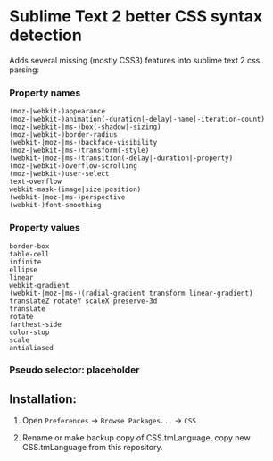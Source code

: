 # Sublime Text 2 better CSS syntax detection

Adds several missing (mostly CSS3) features into sublime text 2 css parsing:

### Property names
```
(moz-|webkit-)appearance
(moz-|webkit-)animation(-duration|-delay|-name|-iteration-count)
(moz-|webkit-|ms-)box(-shadow|-sizing)
(moz-|webkit-)border-radius
(webkit-|moz-|ms-)backface-visibility
(moz-|webkit-|ms-)transform(-style)
(webkit-|moz-|ms-)transition(-delay|-duration|-property)
(moz-|webkit-)overflow-scrolling
(moz-|webkit-)user-select
text-overflow
webkit-mask-(image|size|position)
(webkit-|moz-|ms-)perspective
(webkit-)font-smoothing
```

### Property values
```
border-box
table-cell
infinite
ellipse
linear
webkit-gradient
(webkit-|moz-|ms-)(radial-gradient transform linear-gradient)
translateZ rotateY scaleX preserve-3d
translate
rotate
farthest-side
color-stop
scale
antialiased
```

### Pseudo selector: placeholder



## Installation:

1. Open `Preferences` → `Browse Packages...` → `CSS`

2. Rename or make backup copy of CSS.tmLanguage, copy new CSS.tmLanguage from this repository.


